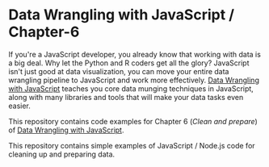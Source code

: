 # Data Wrangling with JavaScript / Chapter-6

If you're a JavaScript developer, you already know that working with data is a big deal. Why let the Python and R coders get all the glory? JavaScript isn't just good at data visualization, you can move your entire data wrangling pipeline to JavaScript and work more effectively. [Data Wrangling with JavaScript](http://bit.ly/2t2cJu2) teaches you core data munging techniques in JavaScript, along with many libraries and tools that will make your data tasks even easier.

This repository contains code examples for Chapter 6 (*Clean and prepare*) of [Data Wrangling with JavaScript](http://bit.ly/2t2cJu2).

This repository contains simple examples of JavaScript / Node.js code for cleaning up and preparing data.
